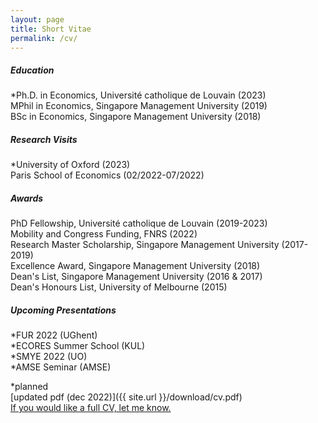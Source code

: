 ```yaml
---
layout: page
title: Short Vitae 
permalink: /cv/
---
```


##### Education
*Ph.D. in Economics, Université catholique de Louvain (2023)\
MPhil in Economics, Singapore Management University (2019)\
BSc in Economics, Singapore Management University (2018)

##### Research Visits
*University of Oxford (2023)\
Paris School of Economics (02/2022-07/2022)

##### Awards
PhD Fellowship, Université catholique de Louvain (2019-2023)\
Mobility and Congress Funding, FNRS (2022)\
Research Master Scholarship, Singapore Management University (2017-2019)\
Excellence Award, Singapore Management University (2018)\
Dean's List, Singapore Management University (2016 & 2017)\
Dean's Honours List, University of Melbourne (2015)

##### Upcoming Presentations
*FUR 2022 (UGhent)\
*ECORES Summer School (KUL)\
*SMYE 2022 (UO)\
*AMSE Seminar (AMSE)

*planned\
[updated pdf (dec 2022)]({{ site.url }}/download/cv.pdf)\
[If you would like a full CV, let me know.](mailto:robin.ngjuipin@uclouvain.be)


